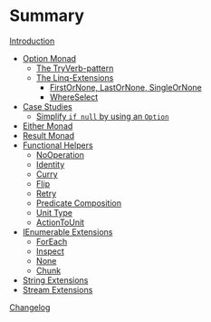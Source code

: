 # Summary

[Introduction](./introduction.md)

* [Option Monad](./option.md)
  * [The TryVerb-pattern](./try-pattern.md)
  * [The Linq-Extensions]()
    * [FirstOrNone, LastOrNone, SingleOrNone]()
    * [WhereSelect]()
* [Case Studies]()
  * [Simplify `if null` by using an `Option`](./case-studies/if-null-to-option.md)
* [Either Monad]()
* [Result Monad]()
* [Functional Helpers]()
  * [NoOperation]()
  * [Identity]()
  * [Curry]()
  * [Flip]()
  * [Retry]()
  * [Predicate Composition]()
  * [Unit Type]()
  * [ActionToUnit]()
* [IEnumerable Extensions]()
  * [ForEach]()
  * [Inspect]()
  * [None]()
  * [Chunk]()
* [String Extensions](./string-extensions.md)
* [Stream Extensions]()

[Changelog](changelog.md)

